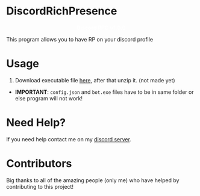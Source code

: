 # DiscordRichPresence

<p align="center">
    <span style="color: #fff; font-weight: bold;">Discord RPC</span>
<span style="color: #fff; font-weight: bold;">v1.0.0</span>

This program allows you to have RP on your discord profile 

# Usage

1. Download executable file [here](), after that unzip it. (not made yet)

- **IMPORTANT**: `config.json` and `bot.exe` files have to be in same folder or else program will not work!

# Need Help?

If you need help contact me on my [discord server](https://discord.gg/xgET5epJE6).

# Contributors

Big thanks to all of the amazing people (only me) who have helped by contributing to this project!

